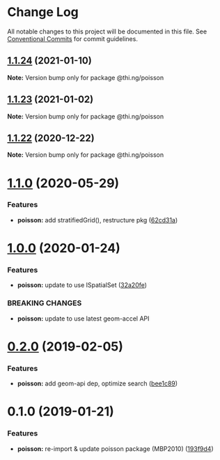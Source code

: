 # Change Log

All notable changes to this project will be documented in this file.
See [Conventional Commits](https://conventionalcommits.org) for commit guidelines.

## [1.1.24](https://github.com/thi-ng/umbrella/compare/@thi.ng/poisson@1.1.23...@thi.ng/poisson@1.1.24) (2021-01-10)

**Note:** Version bump only for package @thi.ng/poisson





## [1.1.23](https://github.com/thi-ng/umbrella/compare/@thi.ng/poisson@1.1.22...@thi.ng/poisson@1.1.23) (2021-01-02)

**Note:** Version bump only for package @thi.ng/poisson





## [1.1.22](https://github.com/thi-ng/umbrella/compare/@thi.ng/poisson@1.1.21...@thi.ng/poisson@1.1.22) (2020-12-22)

**Note:** Version bump only for package @thi.ng/poisson





# [1.1.0](https://github.com/thi-ng/umbrella/compare/@thi.ng/poisson@1.0.17...@thi.ng/poisson@1.1.0) (2020-05-29)


### Features

* **poisson:** add stratifiedGrid(), restructure pkg ([62cd31a](https://github.com/thi-ng/umbrella/commit/62cd31a87236daaf4089543aa49e847827bb8b55))





# [1.0.0](https://github.com/thi-ng/umbrella/compare/@thi.ng/poisson@0.2.27...@thi.ng/poisson@1.0.0) (2020-01-24)

### Features

* **poisson:** update to use ISpatialSet ([32a20fe](https://github.com/thi-ng/umbrella/commit/32a20fee6dadeed62610ef7d83c1824775cb28af))

### BREAKING CHANGES

* **poisson:** update to use latest geom-accel API

# [0.2.0](https://github.com/thi-ng/umbrella/compare/@thi.ng/poisson@0.1.2...@thi.ng/poisson@0.2.0) (2019-02-05)

### Features

* **poisson:** add geom-api dep, optimize search ([bee1c89](https://github.com/thi-ng/umbrella/commit/bee1c89))

# 0.1.0 (2019-01-21)

### Features

* **poisson:** re-import & update poisson package (MBP2010) ([193f9d4](https://github.com/thi-ng/umbrella/commit/193f9d4))
